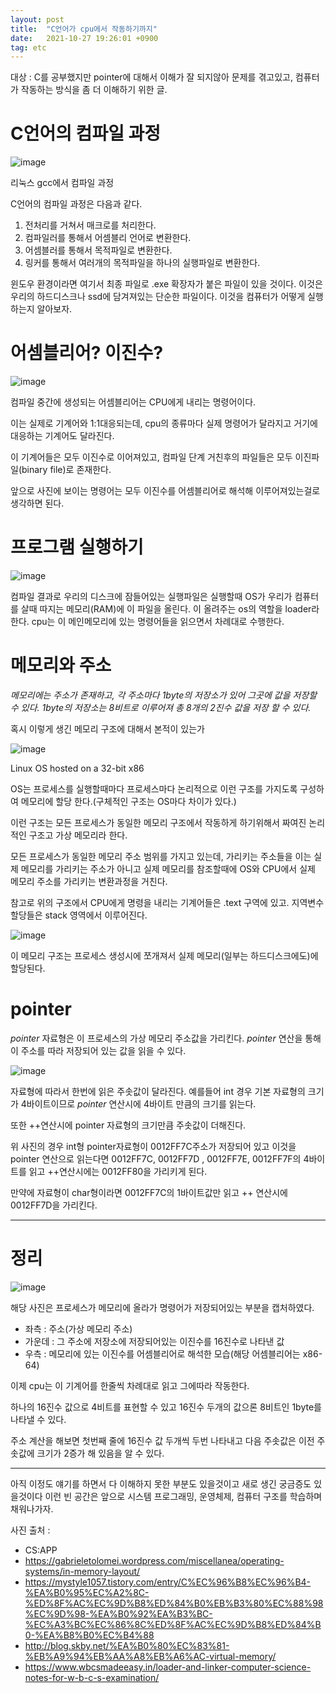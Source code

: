 ```yaml
---
layout: post
title:  "C언어가 cpu에서 작동하기까지"
date:   2021-10-27 19:26:01 +0900
tag: etc
---
```


대상 : C를 공부했지만 pointer에 대해서 이해가 잘 되지않아 문제를 겪고있고, 컴퓨터가 작동하는 방식을 좀 더 이해하기 위한 글.

# C언어의 컴파일 과정


![image](/images/understandingCpu/compile.png)

<!--    컴파일 사진                   -->

리눅스 gcc에서 컴파일 과정


C언어의 컴파일 과정은 다음과 같다.

1. 전처리를 거쳐서 매크로를 처리한다.
2. 컴파일러를 통해서 어셈블리 언어로 변환한다.
3. 어셈블러를 통해서 목적파일로 변환한다.
4. 링커를 통해서 여러개의 목적파일을 하나의 실행파일로 변환한다.

윈도우 환경이라면 여기서 최종 파일로 .exe 확장자가 붙은 파일이 있을 것이다.
이것은 우리의 하드디스크나 ssd에 담겨져있는 단순한 파일이다.
이것을 컴퓨터가 어떻게 실행하는지 알아보자.

# 어셈블리어? 이진수?

![image](/images/understandingCpu/asm.jpg)


컴파일 중간에 생성되는 어셈블리어는 CPU에게 내리는 명령어이다.

이는 실제로 기계어와 1:1대응되는데, cpu의 종류마다 실제 명령어가 달라지고 거기에 대응하는 기계어도 달라진다.

이 기계어들은 모두 이진수로 이어져있고, 컴파일 단계 거친후의 파일들은 모두 이진파일(binary file)로 존재한다. 


앞으로 사진에 보이는 명령어는 모두 이진수를 어셈블리어로 해석해 이루어져있는걸로 생각하면 된다.

# 프로그램 실행하기

![image](/images/understandingCpu/loader.jpg)

 
컴파일 결과로 우리의 디스크에 잠들어있는 실행파일은 실행할때 OS가 우리가 컴퓨터를 살때 따지는 메모리(RAM)에 이 파일을 올린다. 이 올려주는 os의 역할을 loader라 한다. cpu는 이 메인메모리에 있는 명령어들을 읽으면서 차례대로 수행한다.

# 메모리와 주소

*메모리에는 주소가 존재하고, 각 주소마다 1byte의 저장소가 있어 그곳에 값을 저장할 수 있다. 1byte의 저장소는 8비트로 이루어져 총 8개의 2진수 값을 저장 할 수 있다.*


혹시 이렇게 생긴 메모리 구조에 대해서 본적이 있는가


![image](/images/understandingCpu/virtual.png)
<!--    가상메모리 사진                   -->

Linux OS hosted on a 32-bit x86

OS는 프로세스를 실행할때마다 프로세스마다 논리적으로 이런 구조를 가지도록 구성하여 메모리에 할당 한다.(구체적인 구조는 OS마다 차이가 있다.)

이런 구조는 모든 프로세스가 동일한 메모리 구조에서 작동하게 하기위해서 짜여진 논리적인 구조고 가상 메모리라 한다.

모든 프로세스가 동일한 메모리 주소 범위를 가지고 있는데, 가리키는 주소들을 이는 실제 메모리를 가리키는 주소가 아니고  실제 메모리를 참조할때에 OS와 CPU에서 실제 메모리 주소를 가리키는 변환과정을 거친다.


참고로 위의 구조에서 CPU에게 명령을 내리는 기계어들은 .text 구역에 있고. 지역변수 할당들은 stack 영역에서 이루어진다.


![image](/images/understandingCpu/pysical.png)
<!--    물리메모리 사진                   -->

이 메모리 구조는 프로세스 생성시에 쪼개져서 실제 메모리(일부는 하드디스크에도)에 할당된다.




# pointer

*pointer* 자료형은 이 프로세스의 가상 메모리 주소값을 가리킨다. *pointer* 연산을 통해 이 주소를 따라 저장되어 있는 값을 읽을 수 있다. 


![image](/images/understandingCpu/pointer.png)

자료형에 따라서 한번에 읽은 주솟값이 달라진다. 예를들어 int 경우 기본 자료형의 크기가 4바이트이므로 *pointer* 연산시에 4바이트 만큼의 크기를 읽는다. 

또한 ++연산시에 pointer 자료형의 크기만큼 주솟값이 더해진다.

위 사진의 경우 int형 pointer자료형이 0012FF7C주소가 저장되어 있고 이것을 pointer 연산으로 읽는다면 0012FF7C, 0012FF7D , 0012FF7E, 0012FF7F의 4바이트를 읽고 ++연산시에는 0012FF80을 가리키게 된다.

만약에 자료형이 char형이라면 0012FF7C의 1바이트값만 읽고 ++ 연산시에 0012FF7D을 가리킨다.

--------------------------

# 정리

![image](/images/understandingCpu/reversing.png)


해당 사진은 프로세스가 메모리에 올라가 명령어가 저장되어있는 부분을 캡처하였다.

- 좌측 : 주소(가상 메모리 주소) 
- 가운데 : 그 주소에 저장소에 저장되어있는 이진수를 16진수로 나타낸 값 
- 우측 : 메모리에 있는 이진수를 어셈블리어로 해석한 모습(해당 어셈블리어는 x86-64)

이제 cpu는 이 기계어를 한줄씩 차례대로 읽고 그에따라 작동한다.

하나의 16진수 값으로 4비트를 표현할 수 있고 16진수 두개의 값으론 8비트인 1byte를 나타낼 수 있다. 

주소 계산을 해보면 첫번째 줄에 16진수 값 두개씩 두번 나타내고 다음 주솟값은 이전 주솟값에 크기가 2증가 해 있음을 알 수 있다.






----------------------------------------------


아직 이정도 얘기를 하면서 다 이해하지 못한 부분도 있을것이고 새로 생긴 궁금증도 있을것이다 이런 빈 공간은 앞으로 시스템 프로그래밍, 운영체제, 컴퓨터 구조를 학습하며 채워나가자.




사진 출처 : 
- CS:APP
- https://gabrieletolomei.wordpress.com/miscellanea/operating-systems/in-memory-layout/
- https://mystyle1057.tistory.com/entry/C%EC%96%B8%EC%96%B4-%EA%B0%95%EC%A2%8C-%ED%8F%AC%EC%9D%B8%ED%84%B0%EB%B3%80%EC%88%98%EC%9D%98-%EA%B0%92%EA%B3%BC-%EC%A3%BC%EC%86%8C%ED%8F%AC%EC%9D%B8%ED%84%B0-%EA%B8%B0%EC%B4%88
- http://blog.skby.net/%EA%B0%80%EC%83%81-%EB%A9%94%EB%AA%A8%EB%A6%AC-virtual-memory/
- https://www.wbcsmadeeasy.in/loader-and-linker-computer-science-notes-for-w-b-c-s-examination/


